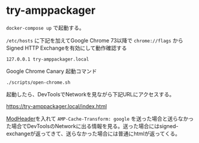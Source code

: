 # try-amppackager

`docker-compose up` で起動する。

`/etc/hosts` に下記を加えてGoogle Chrome 73以降で `chrome://flags` からSigned HTTP Exchangeを有効にして動作確認する

```
127.0.0.1 try-amppackager.local
```

Google Chrome Canary 起動コマンド
```
./scripts/open-chrome.sh
```

起動したら、DevToolsでNetworkを見ながら下記URLにアクセスする。

https://try-amppackager.local/index.html

[ModHeader](https://chrome.google.com/webstore/detail/modheader/idgpnmonknjnojddfkpgkljpfnnfcklj)を入れて `AMP-Cache-Transform: google` を送った場合と送らなかった場合でDevToolsのNetworkに出る情報を見る。送った場合にはsigned-exchangeが返ってきて、送らなかった場合には普通にhtmlが返ってくる。

